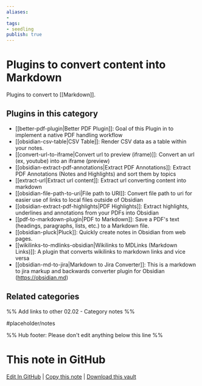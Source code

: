 ```yaml
---
aliases:
-
tags:
- seedling
publish: true
---
```



# Plugins to convert content into Markdown

Plugins to convert to [[Markdown]].

## Plugins in this category

- [[better-pdf-plugin|Better PDF Plugin]]: Goal of this Plugin in to implement a native PDF handling workflow
- [[obsidian-csv-table|CSV Table]]: Render CSV data as a table within your notes.
- [[convert-url-to-iframe|Convert url to preview (iframe)]]: Convert an url (ex, youtube) into an iframe (preview)
- [[obsidian-extract-pdf-annotations|Extract PDF Annotations]]: Extract PDF Annotations (Notes and Highlights) and sort them by topics
- [[extract-url|Extract url content]]: Extract url converting content into markdown
- [[obsidian-file-path-to-uri|File path to URI]]: Convert file path to uri for easier use of links to local files outside of Obsidian
- [[obsidian-extract-pdf-highlights|PDF Highlights]]: Extract highlights, underlines and annotations from your PDFs into Obsidian
- [[pdf-to-markdown-plugin|PDF to Markdown]]: Save a PDF's text (headings, paragraphs, lists, etc.) to a Markdown file.
- [[obsidian-pluck|Pluck]]: Quickly create notes in Obsidian from web pages.
- [[wikilinks-to-mdlinks-obsidian|Wikilinks to MDLinks (Markdown Links)]]: A plugin that converts wikilinks to markdown links and vice versa
- [[obsidian-md-to-jira|Markdown to Jira Converter]]: This is a markdown to jira markup and backwards converter plugin for Obsidian (https://obsidian.md)

## Related categories

%% Add links to other 02.02 - Category notes %%

#placeholder/notes

%% Hub footer: Please don't edit anything below this line %%

# This note in GitHub

<span class="git-footer">[Edit In GitHub](https://github.dev/obsidian-community/obsidian-hub/blob/main/02%20-%20Community%20Expansions/02.01%20Plugins%20by%20Category/Plugins%20to%20convert%20content%20into%20markdown.md "git-hub-edit-note") | [Copy this note](https://raw.githubusercontent.com/obsidian-community/obsidian-hub/main/02%20-%20Community%20Expansions/02.01%20Plugins%20by%20Category/Plugins%20to%20convert%20content%20into%20markdown.md "git-hub-copy-note") | [Download this vault](https://github.com/obsidian-community/obsidian-hub/archive/refs/heads/main.zip "git-hub-download-vault") </span>
